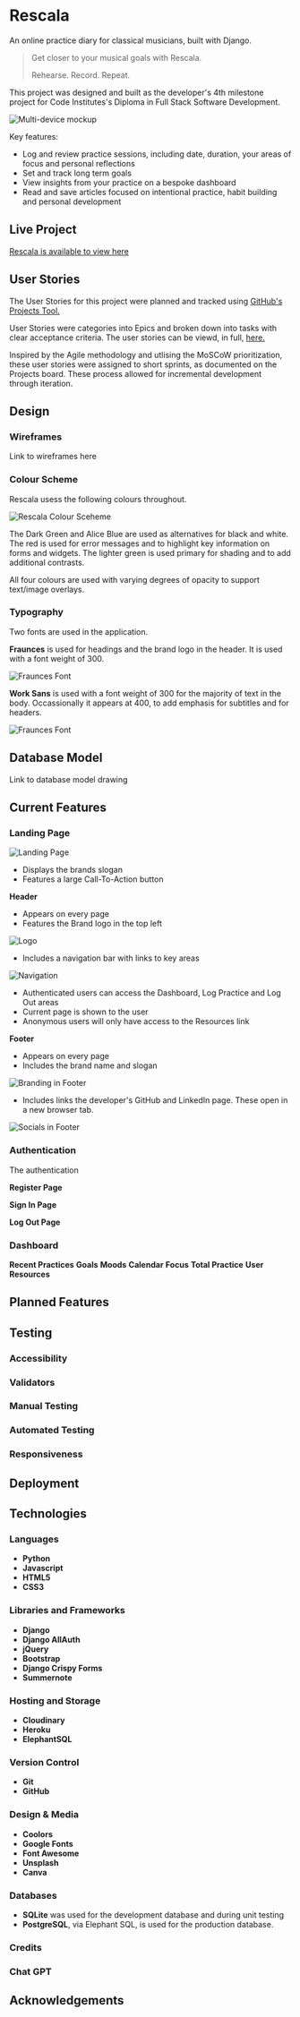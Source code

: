 # Rescala
An online practice diary for classical musicians, built with Django.
> Get closer to your musical goals with Rescala.
>
> Rehearse. Record. Repeat.

This project was designed and built as the developer's 4th milestone project for Code Institutes's Diploma in Full Stack Software Development.

![Multi-device mockup](documentation/images/mockup.png)

Key features:

 - Log and review practice sessions, including date, duration, your areas of focus and personal reflections
 - Set and track long term goals
 - View insights from your practice on a bespoke dashboard
 - Read and save articles focused on intentional practice, habit building and personal development

 ## Live Project
[Rescala is available to view here](https://denham-rescala.herokuapp.com/ "Link to open deployed website")

## User Stories
The User Stories for this project were planned and tracked  using [GitHub's Projects Tool.](https://docs.github.com/en/issues/planning-and-tracking-with-projects/learning-about-projects/about-projects "Link to information on GitHub Projects")

User Stories were categories into Epics and broken down into tasks with clear acceptance criteria. The user stories can be viewd, in full, [here.](https://github.com/users/denham-ed/projects/6 "Link to Rescala User Stories")

Inspired by the Agile methodology and utlising the MoSCoW prioritization, these user stories were assigned to short sprints, as documented on the Projects board. These process allowed for incremental development through iteration.

## Design 
### Wireframes
Link to wireframes here
### Colour Scheme
Rescala usess the following colours throughout.

![Rescala Colour Sceheme](documentation/images/rescala_colours.png)

The Dark Green and Alice Blue are used as alternatives for black and white. The red is used for error messages and to highlight key information on forms and widgets. The lighter green is used primary for shading and to add additional contrasts.

All four colours are used with varying degrees of opacity to support text/image overlays.
### Typography
Two fonts are used in the application.

**Fraunces** is used for headings and the brand logo in the header. It is used with a font weight of 300.

![Fraunces Font](documentation/images/fraunces.png)

**Work Sans** is used with a font weight of 300 for the majority of text in the body. Occassionally it appears at 400, to add emphasis for subtitles and for headers.

![Fraunces Font](documentation/images/work_sans.png)

## Database Model

Link to database model drawing

## Current Features	

### Landing Page

![Landing Page](documentation/images/landing.png)

- Displays the brands slogan
- Features a large Call-To-Action button


**Header**

- Appears on every page
- Features the Brand logo in the top left

![Logo](documentation/images/logo.png)

- Includes a navigation bar with links to key areas

![Navigation](documentation/images/navigation.png)

- Authenticated users can access the Dashboard, Log Practice and Log Out areas
- Current page is shown to the user
- Anonymous users will only have access to the Resources link

**Footer**

- Appears on every page
- Includes the brand name and slogan

![Branding in Footer](documentation/images/footer_brand.png)

- Includes links the developer's GitHub and LinkedIn page. These open in a new browser tab.

![Socials in Footer](documentation/images/socials.png)

### Authentication

The authentication 

**Register Page**

**Sign In Page**

**Log Out Page**

### Dashboard

**Recent Practices**
**Goals**
**Moods**
**Calendar**
**Focus**
**Total Practice**
**User Resources**

## Planned Features

## Testing
### Accessibility 
### Validators
### Manual Testing
### Automated Testing
### Responsiveness

## Deployment

## Technologies

### Languages

 - **Python**
 - **Javascript**
 - **HTML5**
 - **CSS3**

### Libraries and Frameworks

 - **Django**
 - **Django AllAuth**
 - **jQuery**
 - **Bootstrap**
 - **Django Crispy Forms**
 - **Summernote**

### Hosting and Storage
 - **Cloudinary**
 - **Heroku**
 - **ElephantSQL**

### Version Control
- **Git**
- **GitHub** 

### Design & Media
- **Coolors**
- **Google Fonts**
- **Font Awesome**
- **Unsplash**
- **Canva**


### Databases
 - **SQLite** was used for the development database and during unit testing
 - **PostgreSQL**, via Elephant SQL, is used for the production database.
### Credits
### Chat GPT

## Acknowledgements